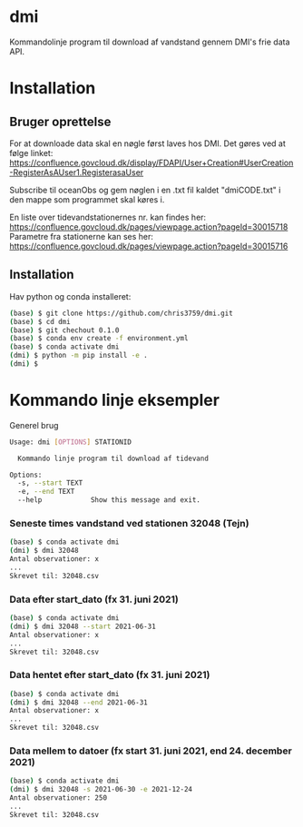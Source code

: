 # dmi
Kommandolinje program til download af vandstand gennem DMI's frie data API. 


# Installation 
## Bruger oprettelse
For at downloade data skal en nøgle først laves hos DMI. Det gøres ved at følge linket: https://confluence.govcloud.dk/display/FDAPI/User+Creation#UserCreation-RegisterAsAUser1.RegisterasaUser 

Subscribe til oceanObs og gem nøglen i en .txt fil kaldet "dmiCODE.txt" i den mappe som programmet skal køres i. 

En liste over tidevandstationernes nr. kan findes her: https://confluence.govcloud.dk/pages/viewpage.action?pageId=30015718
Parametre fra stationerne kan ses her: https://confluence.govcloud.dk/pages/viewpage.action?pageId=30015716


## Installation
Hav python og conda installeret:
```sh
(base) $ git clone https://github.com/chris3759/dmi.git
(base) $ cd dmi 
(base) $ git chechout 0.1.0
(base) $ conda env create -f environment.yml
(base) $ conda activate dmi
(dmi) $ python -m pip install -e .
(dmi) $
```


# Kommando linje eksempler
Generel brug
```sh
Usage: dmi [OPTIONS] STATIONID

  Kommando linje program til download af tidevand

Options:
  -s, --start TEXT
  -e, --end TEXT
  --help            Show this message and exit.
```
### Seneste times vandstand ved stationen 32048 (Tejn)
```sh
(base) $ conda activate dmi
(dmi) $ dmi 32048
Antal observationer: x
...
Skrevet til: 32048.csv
```

### Data efter start_dato (fx 31. juni 2021)
```sh
(base) $ conda activate dmi
(dmi) $ dmi 32048 --start 2021-06-31
Antal observationer: x
...
Skrevet til: 32048.csv
```


### Data hentet efter start_dato (fx 31. juni 2021)
```sh
(base) $ conda activate dmi
(dmi) $ dmi 32048 --end 2021-06-31
Antal observationer: x
...
Skrevet til: 32048.csv
```

### Data mellem to datoer (fx start 31. juni 2021, end 24. december 2021)
```sh
(base) $ conda activate dmi
(dmi) $ dmi 32048 -s 2021-06-30 -e 2021-12-24
Antal observationer: 250
...
Skrevet til: 32048.csv
```

